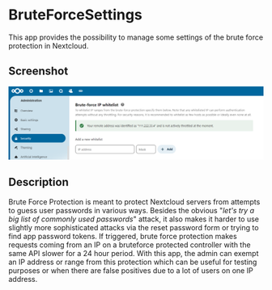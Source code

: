 # BruteForceSettings

This app provides the possibility to manage some settings of the brute force protection in Nextcloud.

## Screenshot

![Screenshot of configuration](https://raw.githubusercontent.com/nextcloud/bruteforcesettings/master/screenshots/1.png)

## Description

Brute Force Protection is meant to protect Nextcloud servers from attempts to guess user passwords in various ways. Besides the obvious "*let's try a big list of commonly used passwords*" attack, it also makes it harder to use slightly more sophisticated attacks via the reset password form or trying to find app password tokens. If triggered, brute force protection makes requests coming from an IP on a bruteforce protected controller with the same API slower for a 24 hour period. With this app, the admin can exempt an IP address or range from this protection which can be useful for testing purposes or when there are false positives due to a lot of users on one IP address.
